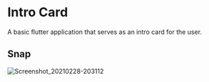 # Intro Card

A basic flutter application that serves as an intro card for the user. 

## Snap

![Screenshot_20210228-203112](https://user-images.githubusercontent.com/64950255/111021011-9b3fbc80-83ef-11eb-8058-31ac0df8adc5.jpg)
